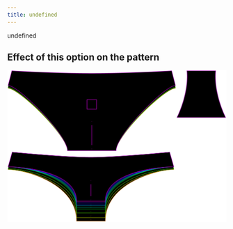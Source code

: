 ```yaml
---
title: undefined
---
```


undefined


## Effect of this option on the pattern
![This image shows the effect of this option by superimposing several variants that have a different value for this option](unice_fabricstretchy_sample.svg "Effect of this option on the pattern")